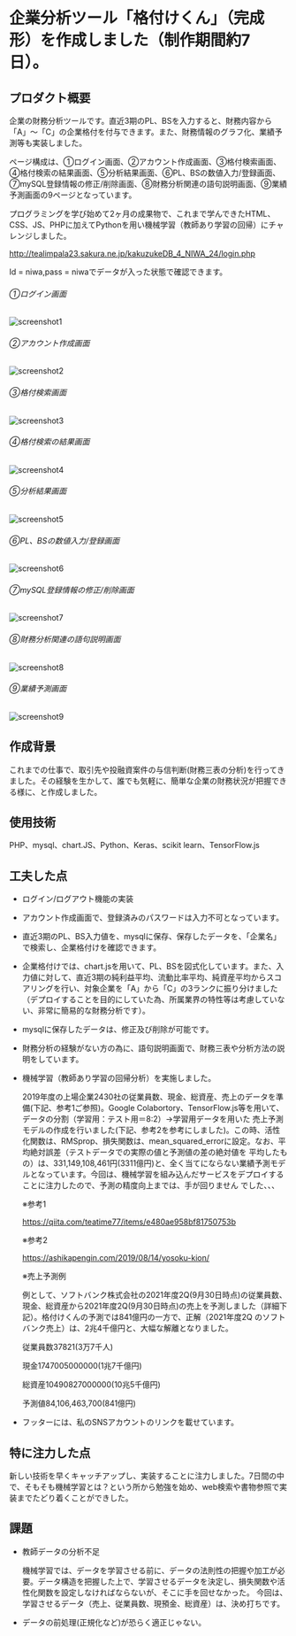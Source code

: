 # 企業分析ツール「格付けくん」（完成形）を作成しました（制作期間約7日）。



## プロダクト概要

企業の財務分析ツールです。直近3期のPL、BSを入力すると、財務内容から「A」〜「C」の企業格付を付与できます。また、財務情報のグラフ化、業績予測等も実装しました。

ページ構成は、①ログイン画面、②アカウント作成画面、③格付検索画面、④格付検索の結果画面、⑤分析結果画面、⑥PL、BSの数値入力/登録画面、⑦mySQL登録情報の修正/削除画面、⑧財務分析関連の語句説明画面、⑨業績予測画面の9ページとなっています。

プログラミングを学び始めて2ヶ月の成果物で、これまで学んできたHTML、CSS、JS、PHPに加えてPythonを用い機械学習（教師あり学習の回帰）にチャレンジしました。


http://tealimpala23.sakura.ne.jp/kakuzukeDB_4_NIWA_24/login.php

Id = niwa,pass = niwaでデータが入った状態で確認できます。

###### ①ログイン画面
![](pic1.png "screenshot1")


###### ②アカウント作成画面
![](pic2.png "screenshot2")


###### ③格付検索画面
![](pic3.png "screenshot3")


###### ④格付検索の結果画面
![](pic4.png "screenshot4")


###### ⑤分析結果画面
![](pic5.png "screenshot5")


###### ⑥PL、BSの数値入力/登録画面
![](pic6.png "screenshot6")


###### ⑦mySQL登録情報の修正/削除画面
![](pic7.png "screenshot7")


###### ⑧財務分析関連の語句説明画面
![](pic8.png "screenshot8")


###### ⑨業績予測画面
![](pic9.png "screenshot9")


## 作成背景

これまでの仕事で、取引先や投融資案件の与信判断(財務三表の分析)を行ってきました。その経験を生かして、誰でも気軽に、簡単な企業の財務状況が把握できる様に、と作成しました。


## 使用技術
PHP、mysql、chart.JS、Python、Keras、scikit learn、TensorFlow.js


## 工夫した点
- ログイン/ログアウト機能の実装

- アカウント作成画面で、登録済みのパスワードは入力不可となっています。

- 直近3期のPL、BS入力値を、mysqlに保存、保存したデータを、「企業名」で検索し、企業格付けを確認できます。

- 企業格付けでは、chart.jsを用いて、PL、BSを図式化しています。また、入力値に対して、直近3期の純利益平均、流動比率平均、純資産平均からスコアリングを行い、対象企業を「A」から「C」の3ランクに振り分けました（デプロイすることを目的にしていた為、所属業界の特性等は考慮していない、非常に簡易的な財務分析です）。

- mysqlに保存したデータは、修正及び削除が可能です。

- 財務分析の経験がない方の為に、語句説明画面で、財務三表や分析方法の説明をしています。

- 機械学習（教師あり学習の回帰分析）を実施しました。
 
  2019年度の上場企業2430社の従業員数、現金、総資産、売上のデータを準備(下記、参考1ご参照)。Google Colabortory、TensorFlow.js等を用いて、データの分割（学習用：テスト用＝8:2）→学習用データを用いた
  売上予測モデルの作成を行いました(下記、参考2を参考にしました)。この時、活性化関数は、RMSprop、損失関数は、mean_squared_errorに設定。なお、平均絶対誤差（テストデータでの実際の値と予測値の差の絶対値を
  平均したもの）は、331,149,108,461円(3311億円)と、全く当てにならない業績予測モデルとなっています。今回は、機械学習を組み込んだサービスをデプロイすることに注力したので、予測の精度向上までは、手が回りません
  でした、、、

  ※参考1
 
  https://qiita.com/teatime77/items/e480ae958bf81750753b
 
  ※参考2
 
  https://ashikapengin.com/2019/08/14/yosoku-kion/
 
  ※売上予測例
 
   例として、ソフトバンク株式会社の2021年度2Q(9月30日時点)の従業員数、現金、総資産から2021年度2Q(9月30日時点)の売上を予測しました（詳細下記）。格付けくんの予測では841億円の一方で、正解（2021年度2Q
   のソフトバンク売上）は、2兆4千億円と、大幅な解離となりました。
 
   従業員数37821(3万7千人)
 
   現金1747005000000(1兆7千億円)
 
   総資産10490827000000(10兆5千億円)
 
   予測値84,106,463,700(841億円)

- フッターには、私のSNSアカウントのリンクを載せています。

## 特に注力した点
新しい技術を早くキャッチアップし、実装することに注力しました。7日間の中で、そもそも機械学習とは？という所から勉強を始め、web検索や書物参照で実装までたどり着くことができした。

## 課題
- 教師データの分析不足

  機械学習では、データを学習させる前に、データの法則性の把握や加工が必要。データ構造を把握した上で、学習させるデータを決定し、損失関数や活性化関数を設定しなければならないが、そこに手を回せなかった。
  今回は、学習させるデータ（売上、従業員数、現預金、総資産）は、決め打ちです。
 
- データの前処理(正規化など)が恐らく適正じゃない。
